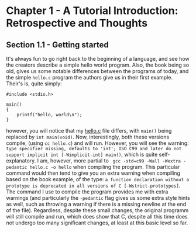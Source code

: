# Chapter 1 - A Tutorial Introduction: Retrospective and Thoughts

## Section 1.1 - Getting started
It's always fun to go right back to the beginning of a language, and see how the creators describe a simple hello world program. Also, the book being so old, gives us some notable differences between the programs of today, and the simple `hello.c` program the authors give us in their first example. Their's is, quite simply:
```
#include <stdio.h>

main()
{
    printf("hello, world\n");
}
```

however, you will notice that my [hello.c](https://github.com/armurox/The-C-Programming-Language/blob/main/chapter_1/hello.c) file differs, with `main()` being replaced by `int main(void)`. Now, interestingly, both these versions compile, (using `cc hello.c`) and will run. However, you will see the warning: `type specifier missing, defaults to 'int'; ISO C99 and later do not support implicit int [-Wimplicit-int] main()`, which is quite self-explanatory. I am, however, more partial to ` gcc -std=c99 -Wall -Wextra -pedantic hello.c -o hello` when compiling the program. This particular command would then tend to give you an extra warning when compiling based on the book example, of the type: `a function declaration without a prototype is deprecated in all versions of C [-Wstrict-prototypes]`. The command I use to compile the program provides me with extra warnings (and particularly the `-pedantic` flag gives us some extra style hints as well, such as throwing a warning if there is a missing newline at the end of the file). Regardless, despite these small changes, the original programm will still compile and run, which does show that C, despite all this time does not undergo too many significant changes, at least at this basic level so far.